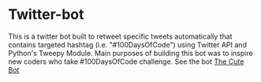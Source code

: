 # Twitter-bot
This is a twitter bot built to retweet specific tweets automatically that contains targeted hashtag (i.e. "#100DaysOfCode") using Twitter API and Python's Tweepy Module. Main purposes of building this bot was to inspire new coders who take #100DaysOfCode challenge.  See the bot <a href = https://twitter.com/mrajibhB>The Cute Bot </a>
